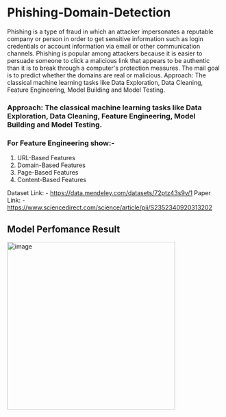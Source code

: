 # Phishing-Domain-Detection

Phishing is a type of fraud in which an attacker impersonates a reputable company or person in order to get sensitive information such as login credentials or account information via email or other communication channels. Phishing is popular among attackers because it is easier to persuade someone to click a malicious link that appears to be authentic than it is to break through a computer's protection measures. The mail goal is to predict whether the domains are real or malicious. Approach: The classical machine learning tasks like Data Exploration, Data Cleaning, Feature Engineering, Model Building and Model Testing.

### Approach: The classical machine learning tasks like Data Exploration, Data Cleaning, Feature Engineering, Model Building and Model Testing.

### For Feature Engineering show:-

1. URL-Based Features
2. Domain-Based Features
3. Page-Based Features
4. Content-Based Features

Dataset Link: - https://data.mendeley.com/datasets/72ptz43s9v/1
Paper Link: - https://www.sciencedirect.com/science/article/pii/S2352340920313202

## Model Perfomance Result 
<img width="392" alt="image" src="https://user-images.githubusercontent.com/69419106/201700690-3c04428d-36bc-41ef-a3e3-d2bca86f6423.png">
